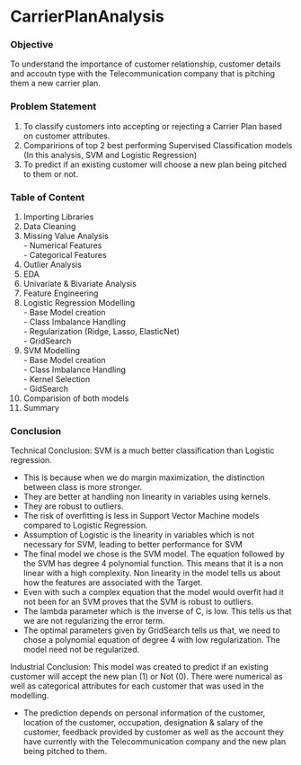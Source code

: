 # CarrierPlanAnalysis

### Objective
To understand the importance of customer relationship, customer details and accoutn type with the Telecommunication company that is pitching them a new carrier plan.

### Problem Statement
1. To classify customers into accepting or rejecting a Carrier Plan based on customer attributes.
2. Comparirions of top 2 best performing Supervised Classification models (In this analysis, SVM and Logistic Regression)
3. To predict if an existing customer will choose a new plan being pitched to them or not.


### Table of Content
1. Importing Libraries
2. Data Cleaning
3. Missing Value Analysis
      <br> - Numerical Features
      <br> - Categorical Features
4. Outlier Analysis
5. EDA
6. Univariate & Bivariate Analysis
7. Feature Engineering
8. Logistic Regression Modelling
     <br> - Base Model creation
     <br> - Class Imbalance Handling
     <br> - Regularization (Ridge, Lasso, ElasticNet)
     <br> - GridSearch
9. SVM Modelling
     <br> - Base Model creation
     <br> - Class Imbalance Handling
     <br> - Kernel Selection
     <br> - GidSearch
10. Comparision of both models
11. Summary


### Conclusion

Technical Conclusion:
SVM is a much better classification than Logistic regression. 

- This is because when we do margin maximization, the distinction between class is more stronger. 
- They are better at handling non linearity in variables using kernels. 
- They are robust to outliers.
- The risk of overfitting is less in Support Vector Machine models compared to Logistic Regression.
- Assumption of Logistic is the linearity in variables which is not necessary for SVM, leading to better performance for SVM
- The final model we chose is the SVM model. The equation followed by the SVM has degree 4 polynomial function. This means that it is a non linear with a high complexity. Non linearity in the model tells us about how the features are associated with the Target. 
- Even with such a complex equation that the model would overfit had it not been for an SVM proves that the SVM is robust to outliers.
- The lambda parameter which is the inverse of C, is low. This tells us that we are not regularizing the error term.
- The optimal parameters given by GridSearch tells us that, we need to chose a polynomial equation of degree 4 with low regularization. The model need not be regularized.

Industrial Conclusion:
This model was created to predict if an existing customer will accept the new plan (1) or Not (0). There were numerical as well as categorical attributes for each customer that was used in the modelling.

- The prediction depends on personal information of the customer, location of the customer, occupation, designation & salary of the customer, feedback provided by customer as well as the account they have currently with the Telecommunication company and the new plan being pitched to them.
